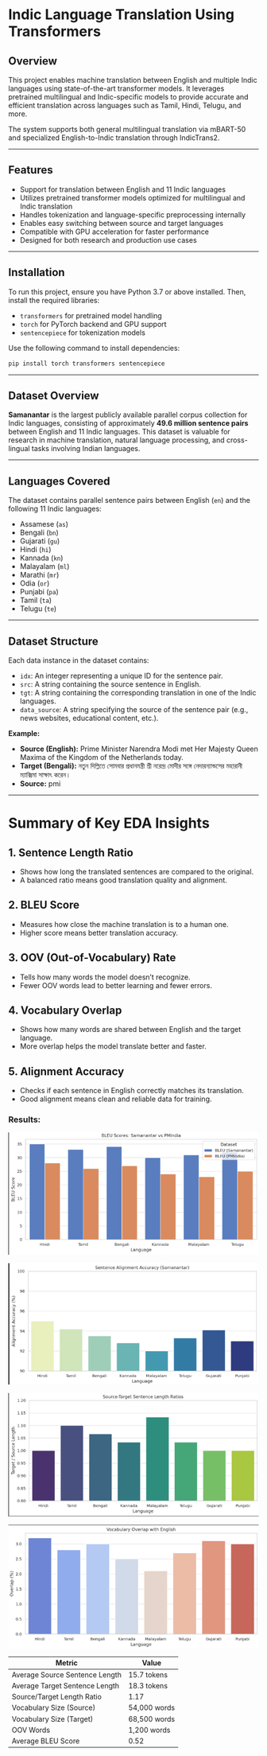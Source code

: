 
# Indic Language Translation Using Transformers

## Overview

This project enables machine translation between English and multiple Indic languages using state-of-the-art transformer models. It leverages pretrained multilingual and Indic-specific models to provide accurate and efficient translation across languages such as Tamil, Hindi, Telugu, and more.

The system supports both general multilingual translation via mBART-50 and specialized English-to-Indic translation through IndicTrans2.

---

## Features

- Support for translation between English and 11 Indic languages  
- Utilizes pretrained transformer models optimized for multilingual and Indic translation  
- Handles tokenization and language-specific preprocessing internally  
- Enables easy switching between source and target languages  
- Compatible with GPU acceleration for faster performance  
- Designed for both research and production use cases  

---

## Installation

To run this project, ensure you have Python 3.7 or above installed. Then, install the required libraries:

- `transformers` for pretrained model handling  
- `torch` for PyTorch backend and GPU support  
- `sentencepiece` for tokenization models  

Use the following command to install dependencies:

```bash
pip install torch transformers sentencepiece
```

---

## Dataset Overview

**Samanantar** is the largest publicly available parallel corpus collection for Indic languages, consisting of approximately **49.6 million sentence pairs** between English and 11 Indic languages. This dataset is valuable for research in machine translation, natural language processing, and cross-lingual tasks involving Indian languages.

---

## Languages Covered

The dataset contains parallel sentence pairs between English (`en`) and the following 11 Indic languages:

- Assamese (`as`)  
- Bengali (`bn`)  
- Gujarati (`gu`)  
- Hindi (`hi`)  
- Kannada (`kn`)  
- Malayalam (`ml`)  
- Marathi (`mr`)  
- Odia (`or`)  
- Punjabi (`pa`)  
- Tamil (`ta`)  
- Telugu (`te`)  

---

## Dataset Structure

Each data instance in the dataset contains:

- `idx`: An integer representing a unique ID for the sentence pair.  
- `src`: A string containing the source sentence in English.  
- `tgt`: A string containing the corresponding translation in one of the Indic languages.  
- `data_source`: A string specifying the source of the sentence pair (e.g., news websites, educational content, etc.).

**Example:**

- **Source (English):** Prime Minister Narendra Modi met Her Majesty Queen Maxima of the Kingdom of the Netherlands today.  
- **Target (Bengali):** নতুন দিল্লিতে সোমবার প্রধানমন্ত্রী শ্রী নরেন্দ্র মোদীর সঙ্গে নেদারন্যান্ডসের মহারানী ম্যাক্সিমা সাক্ষাৎ করেন।  
- **Source:** pmi

---

#  Summary of Key EDA Insights

## 1. Sentence Length Ratio
- Shows how long the translated sentences are compared to the original.
- A balanced ratio means good translation quality and alignment.

## 2. BLEU Score
- Measures how close the machine translation is to a human one.
- Higher score means better translation accuracy.

## 3. OOV (Out-of-Vocabulary) Rate
- Tells how many words the model doesn’t recognize.
- Fewer OOV words lead to better learning and fewer errors.

## 4. Vocabulary Overlap
- Shows how many words are shared between English and the target language.
- More overlap helps the model translate better and faster.

## 5. Alignment Accuracy
- Checks if each sentence in English correctly matches its translation.
- Good alignment means clean and reliable data for training.


### Results:


![BLEU](image/bleu.png)



![Sentence Alignment](image/sentence_alignment.png)

![STS Length Ratio](image/sts_length_ratio.png)

![Vocabulary Overlap](image/vocabulary_overlap.png)


| Metric                        | Value           |
|-------------------------------|-----------------|
| Average Source Sentence Length | 15.7 tokens     |
| Average Target Sentence Length | 18.3 tokens     |
| Source/Target Length Ratio     | 1.17            |
| Vocabulary Size (Source)       | 54,000 words    |
| Vocabulary Size (Target)       | 68,500 words    |
| OOV Words                      | 1,200 words     |
| Average BLEU Score             | 0.52            |
